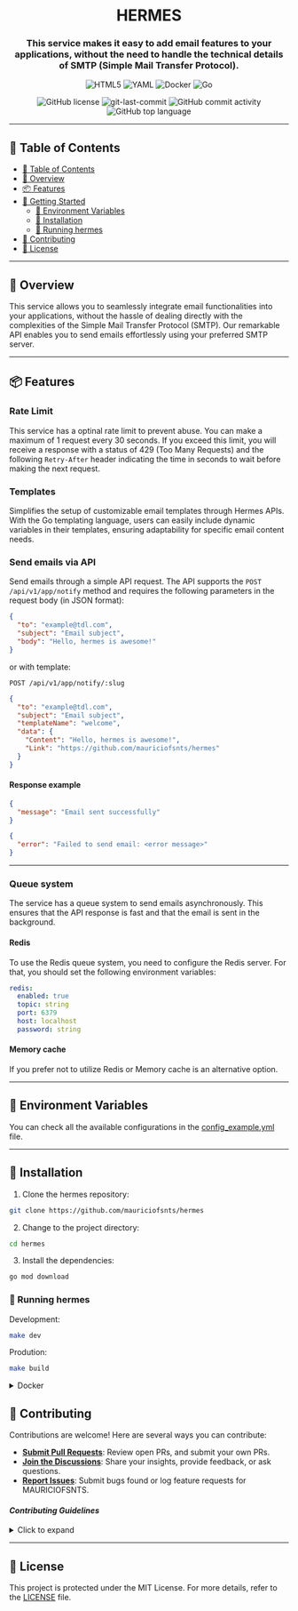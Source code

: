 <div align="center">
  <h1 align="center">HERMES</h1>

  <h3>This service makes it easy to add email features to your applications, without the need to handle the technical details of SMTP (Simple Mail Transfer Protocol).</h3>

  <p align="center">
  <img src="https://img.shields.io/badge/HTML5-E34F26.svg?style=flat-square&logo=HTML5&logoColor=white" alt="HTML5" />
  <img src="https://img.shields.io/badge/YAML-CB171E.svg?style=flat-square&logo=YAML&logoColor=white" alt="YAML" />
  <img src="https://img.shields.io/badge/Docker-2496ED.svg?style=flat-square&logo=Docker&logoColor=white" alt="Docker" />
  <img src="https://img.shields.io/badge/Go-00ADD8.svg?style=flat-square&logo=Go&logoColor=white" alt="Go" />
  
  </p>
  <img src="https://img.shields.io/github/license/mauriciofsnts/hermes?style=flat-square&color=5D6D7E" alt="GitHub license" />
  <img src="https://img.shields.io/github/last-commit/mauriciofsnts/hermes?style=flat-square&color=5D6D7E" alt="git-last-commit" />
  <img src="https://img.shields.io/github/commit-activity/m/mauriciofsnts/hermes?style=flat-square&color=5D6D7E" alt="GitHub commit activity" />
  <img src="https://img.shields.io/github/languages/top/mauriciofsnts/hermes?style=flat-square&color=5D6D7E" alt="GitHub top language" />
</div>

---

## 📖 Table of Contents

- [📖 Table of Contents](#-table-of-contents)
- [📍 Overview](#-overview)
- [📦 Features](#-features)
- [🚀 Getting Started](#-getting-started)
  - [📝 Environment Variables](#-environment-variables)
  - [🔧 Installation](#-installation)
  - [🤖 Running hermes](#-running-hermes)
- [🤝 Contributing](#-contributing)
- [📄 License](#-license)

---

## 📍 Overview

This service allows you to seamlessly integrate email functionalities into your applications, without the hassle of dealing directly with the complexities of the Simple Mail Transfer Protocol (SMTP). Our remarkable API enables you to send emails effortlessly using your preferred SMTP server.

---

## 📦 Features

### Rate Limit

This service has a optinal rate limit to prevent abuse. You can make a maximum of 1 request every 30 seconds. If you exceed this limit, you will receive a response with a status of 429 (Too Many Requests) and the following `Retry-After` header indicating the time in seconds to wait before making the next request.

### Templates

Simplifies the setup of customizable email templates through Hermes APIs. With the Go templating language, users can easily include dynamic variables in their templates, ensuring adaptability for specific email content needs.

### Send emails via API

Send emails through a simple API request. The API supports the `POST /api/v1/app/notify` method and requires the following parameters in the request body (in JSON format):

```json
{
  "to": "example@tdl.com",
  "subject": "Email subject",
  "body": "Hello, hermes is awesome!"
}
```

or with template:

`POST /api/v1/app/notify/:slug`

```json
{
  "to": "example@tdl.com",
  "subject": "Email subject",
  "templateName": "welcome",
  "data": {
    "Content": "Hello, hermes is awesome!",
    "Link": "https://github.com/mauriciofsnts/hermes"
  }
}
```

#### Response example

```json
{
  "message": "Email sent successfully"
}
```

```json
{
  "error": "Failed to send email: <error message>"
}
```

---

### Queue system

The service has a queue system to send emails asynchronously. This ensures that the API response is fast and that the email is sent in the background.

#### Redis

To use the Redis queue system, you need to configure the Redis server. For that, you should set the following environment variables:

```yaml
redis:
  enabled: true
  topic: string
  port: 6379
  host: localhost
  password: string
```

#### Memory cache

If you prefer not to utilize Redis or Memory cache is an alternative option.

---

## 📝 Environment Variables

You can check all the available configurations in the [config_example.yml](https://github.com/mauriciofsnts/hermes/blob/master/config_example.yml) file.

---

## 🔧 Installation

1. Clone the hermes repository:

```sh
git clone https://github.com/mauriciofsnts/hermes
```

2. Change to the project directory:

```sh
cd hermes
```

3. Install the dependencies:

```sh
go mod download
```

### 🤖 Running hermes

Development:

```sh
make dev
```

Prodution:

```sh
make build
```

<details closed>
<summary>Docker</summary>

To run this service using Docker Compose, follow the instructions below:

1. Ensure that Docker and Docker Compose are installed in your environment.

2. In the terminal, navigate to the root directory of your project containing the `docker-compose.yml` and `Dockerfile` files.

3. Execute the following command to start the Email API service:

```bash
docker-compose up
```

4. Wait until Docker Compose builds the images and starts the containers. You will see the service logs in the terminal.

5. The API will be available at `http://127.0.0.1:8293/api/app/notify`. You can send POST requests to this endpoint to send emails.

6. To stop the service, press `Ctrl+C` in the terminal and execute the following command to stop and remove the containers:

```bash
docker-compose down
```

## </details>

## 🤝 Contributing

Contributions are welcome! Here are several ways you can contribute:

- **[Submit Pull Requests](https://github.com/mauriciofsnts/hermes/blob/main/CONTRIBUTING.md)**: Review open PRs, and submit your own PRs.
- **[Join the Discussions](https://github.com/mauriciofsnts/hermes/discussions)**: Share your insights, provide feedback, or ask questions.
- **[Report Issues](https://github.com/mauriciofsnts/hermes/issues)**: Submit bugs found or log feature requests for MAURICIOFSNTS.

#### _Contributing Guidelines_

<details closed>
<summary>Click to expand</summary>

1. **Fork the Repository**: Start by forking the project repository to your GitHub account.
2. **Clone Locally**: Clone the forked repository to your local machine using a Git client.
   ```sh
   git clone <your-forked-repo-url>
   ```
3. **Create a New Branch**: Always work on a new branch, giving it a descriptive name.
   ```sh
   git checkout -b new-feature-x
   ```
4. **Make Your Changes**: Develop and test your changes locally.
5. **Commit Your Changes**: Commit with a clear and concise message describing your updates.
   ```sh
   git commit -m 'Implemented new feature x.'
   ```
6. **Push to GitHub**: Push the changes to your forked repository.
   ```sh
   git push origin new-feature-x
   ```
7. **Submit a Pull Request**: Create a PR against the original project repository. Clearly describe the changes and their motivations.

Once your PR is reviewed and approved, it will be merged into the main branch.

</details>

---

## 📄 License

This project is protected under the MIT License. For more details, refer to the [LICENSE](https://github.com/mauriciofsnts/hermes/blob/master/LICENSE) file.
